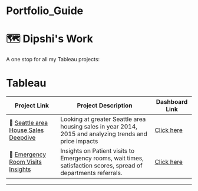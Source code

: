 # Portfolio_Guide



# 🗺 Dipshi's Work

A one stop for all my Tableau projects:


# Tableau

| Project Link | Project Description | Dashboard Link |
|---|---|---|
| 🦄 [Seattle area House Sales Deepdive](https://github.com/dipshisingh31/House_Sales_DeepDive/blob/main/README.md) | Looking at greater Seattle area housing sales in year 2014, 2015 and analyzing trends and price impacts  | [Click here](https://public.tableau.com/shared/8NG73Q2J7?:display_count=n&:origin=viz_share_link) |
| 🦠 [Emergency Room Visits Insights](https://github.com/dipshisingh31/Emergency_Room_Visits.git) | Insights on Patient visits to Emergency rooms, wait times, satisfaction scores, spread of departments referrals. | [Click here](https://public.tableau.com/views/ERHealth/Dashboard1?:language=en-US&:sid=&:redirect=auth&:display_count=n&:origin=viz_share_link) |

***

